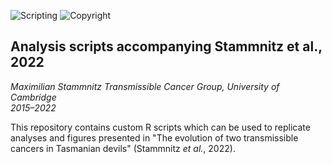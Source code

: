 ![Scripting](https://img.shields.io/badge/Language-R-yellow.svg) ![Copyright](https://img.shields.io/badge/Copyright-(c)_2022_Max\_Stammnitz\_@TCG\_Cambridge-green.svg)

## Analysis scripts accompanying Stammnitz et al., 2022

_Maximilian Stammnitz 
Transmissible Cancer Group, University of Cambridge  
2015–2022_

This repository contains custom R scripts which can be used to replicate analyses and figures presented in "The evolution of two transmissible cancers in Tasmanian devils" (Stammnitz _et al._, 2022).
